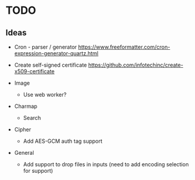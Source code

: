 # TODO

## Ideas

- Cron - parser / generator
  https://www.freeformatter.com/cron-expression-generator-quartz.html
- Create self-signed certificate 
  https://github.com/infotechinc/create-x509-certificate
- Image
  - Use web worker?
- Charmap
  - Search
- Cipher
  - Add AES-GCM auth tag support
  
- General
  - Add support to drop files in inputs (need to add encoding selection for support)
  
